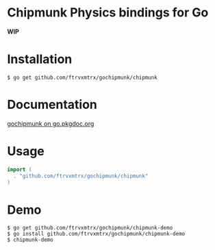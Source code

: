 Chipmunk Physics bindings for Go
================================

**WIP**

Installation
============

    $ go get github.com/ftrvxmtrx/gochipmunk/chipmunk

Documentation
=============

[gochipmunk on go.pkgdoc.org](http://go.pkgdoc.org/github.com/ftrvxmtrx/gochipmunk/chipmunk)

Usage
=====

```go
import (
  . "github.com/ftrvxmtrx/gochipmunk/chipmunk"
)
```

Demo
====

    $ go get github.com/ftrvxmtrx/gochipmunk/chipmunk-demo
    $ go install github.com/ftrvxmtrx/gochipmunk/chipmunk-demo
    $ chipmunk-demo
